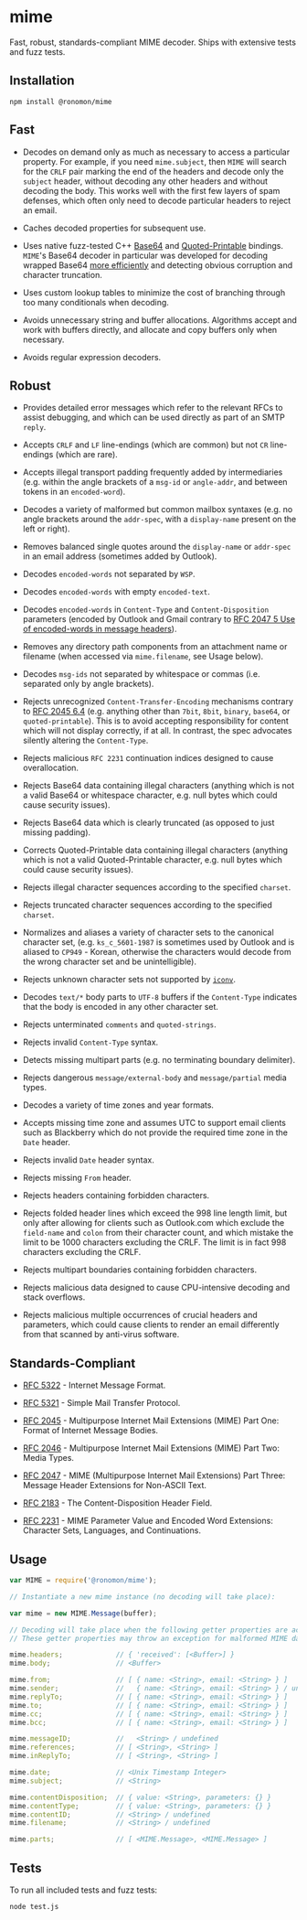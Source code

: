 # mime
Fast, robust, standards-compliant MIME decoder. Ships with extensive tests and
fuzz tests.

## Installation
```
npm install @ronomon/mime
```

## Fast

* Decodes on demand only as much as necessary to access a particular property.
For example, if you need `mime.subject`, then `MIME` will search for the `CRLF`
pair marking the end of the headers and decode only the `subject` header,
without decoding any other headers and without decoding the body. This works
well with the first few layers of spam defenses, which often only need to decode
particular headers to reject an email.

* Caches decoded properties for subsequent use.

* Uses native fuzz-tested C++ [Base64](https://github.com/ronomon/base64) and
[Quoted-Printable](https://github.com/ronomon/quoted-printable) bindings.
`MIME`'s Base64 decoder in particular was developed for decoding wrapped Base64
[more efficiently](https://github.com/ronomon/base64#motivation) and detecting
obvious corruption and character truncation.

* Uses custom lookup tables to minimize the cost of branching through too many
conditionals when decoding.

* Avoids unnecessary string and buffer allocations. Algorithms accept and work
with buffers directly, and allocate and copy buffers only when necessary.

* Avoids regular expression decoders.

## Robust

* Provides detailed error messages which refer to the relevant RFCs to assist
debugging, and which can be used directly as part of an SMTP `reply`.

* Accepts `CRLF` and `LF` line-endings (which are common) but not `CR`
line-endings (which are rare).

* Accepts illegal transport padding frequently added by intermediaries (e.g.
within the angle brackets of a `msg-id` or `angle-addr`, and between tokens in
an `encoded-word`).

* Decodes a variety of malformed but common mailbox syntaxes (e.g. no angle
brackets around the `addr-spec`, with a `display-name` present on the left or
right).

* Removes balanced single quotes around the `display-name` or `addr-spec` in an
email address (sometimes added by Outlook).

* Decodes `encoded-words` not separated by `WSP`.

* Decodes `encoded-words` with empty `encoded-text`.

* Decodes `encoded-words` in `Content-Type` and `Content-Disposition` parameters
(encoded by Outlook and Gmail contrary to [RFC 2047 5 Use of encoded-words in
message headers](https://tools.ietf.org/html/rfc2047#section-5)).

* Removes any directory path components from an attachment name or filename
(when accessed via `mime.filename`, see Usage below).

* Decodes `msg-ids` not separated by whitespace or commas (i.e. separated only
by angle brackets).

* Rejects unrecognized `Content-Transfer-Encoding` mechanisms contrary to
[RFC 2045 6.4](https://tools.ietf.org/html/rfc2045#section-6.4) (e.g. anything
other than `7bit`, `8bit`, `binary`, `base64`, or `quoted-printable`). This is
to avoid accepting responsibility for content which will not display correctly,
if at all. In contrast, the spec advocates silently altering the `Content-Type`.

* Rejects malicious `RFC 2231` continuation indices designed to cause
overallocation.

* Rejects Base64 data containing illegal characters (anything which is not a
valid Base64 or whitespace character, e.g. null bytes which could cause security
issues).

* Rejects Base64 data which is clearly truncated (as opposed to just missing
padding).

* Corrects Quoted-Printable data containing illegal characters (anything which
is not a valid Quoted-Printable character, e.g. null bytes which could cause
security issues).

* Rejects illegal character sequences according to the specified `charset`.

* Rejects truncated character sequences according to the specified `charset`.

* Normalizes and aliases a variety of character sets to the canonical character
set, (e.g. `ks_c_5601-1987` is sometimes used by Outlook and is aliased to
`CP949` - Korean, otherwise the characters would decode from the wrong character
set and be unintelligible).

* Rejects unknown character sets not supported by
[`iconv`](https://github.com/bnoordhuis/node-iconv).

* Decodes `text/*` body parts to `UTF-8` buffers if the `Content-Type` indicates
that the body is encoded in any other character set.

* Rejects unterminated `comments` and `quoted-strings`.

* Rejects invalid `Content-Type` syntax.

* Detects missing multipart parts (e.g. no terminating boundary delimiter).

* Rejects dangerous `message/external-body` and `message/partial` media types.

* Decodes a variety of time zones and year formats.

* Accepts missing time zone and assumes UTC to support email clients such as
Blackberry which do not provide the required time zone in the `Date` header.

* Rejects invalid `Date` header syntax.

* Rejects missing `From` header.

* Rejects headers containing forbidden characters.

* Rejects folded header lines which exceed the 998 line length limit, but only
after allowing for clients such as Outlook.com which exclude the `field-name`
and `colon` from their character count, and which mistake the limit to be 1000
characters excluding the CRLF. The limit is in fact 998 characters excluding the
CRLF.

* Rejects multipart boundaries containing forbidden characters.

* Rejects malicious data designed to cause CPU-intensive decoding and stack
overflows.

* Rejects malicious multiple occurrences of crucial headers and parameters,
which could cause clients to render an email differently from that scanned by
anti-virus software.

## Standards-Compliant

* [RFC 5322](https://tools.ietf.org/html/rfc5322) - Internet Message Format.

* [RFC 5321](https://tools.ietf.org/html/rfc5321) - Simple Mail Transfer
Protocol.

* [RFC 2045](https://tools.ietf.org/html/rfc2045) - Multipurpose Internet Mail
Extensions (MIME) Part One: Format of Internet Message Bodies.

* [RFC 2046](https://tools.ietf.org/html/rfc2046) - Multipurpose Internet Mail
Extensions (MIME) Part Two: Media Types.

* [RFC 2047](https://tools.ietf.org/html/rfc2047) - MIME (Multipurpose Internet
Mail Extensions) Part Three: Message Header Extensions for Non-ASCII Text.

* [RFC 2183](https://tools.ietf.org/html/rfc2183) - The Content-Disposition
Header Field.

* [RFC 2231](https://tools.ietf.org/html/rfc2231) - MIME Parameter Value and
Encoded Word Extensions: Character Sets, Languages, and Continuations.

## Usage

```javascript
var MIME = require('@ronomon/mime');

// Instantiate a new mime instance (no decoding will take place):

var mime = new MIME.Message(buffer);

// Decoding will take place when the following getter properties are accessed.
// These getter properties may throw an exception for malformed MIME data.

mime.headers;             // { 'received': [<Buffer>] }
mime.body;                // <Buffer>

mime.from;                // [ { name: <String>, email: <String> } ]
mime.sender;              //   { name: <String>, email: <String> } / undefined
mime.replyTo;             // [ { name: <String>, email: <String> } ]
mime.to;                  // [ { name: <String>, email: <String> } ]
mime.cc;                  // [ { name: <String>, email: <String> } ]
mime.bcc;                 // [ { name: <String>, email: <String> } ]

mime.messageID;           //   <String> / undefined
mime.references;          // [ <String>, <String> ]
mime.inReplyTo;           // [ <String>, <String> ]

mime.date;                // <Unix Timestamp Integer>
mime.subject;             // <String>

mime.contentDisposition;  // { value: <String>, parameters: {} }
mime.contentType;         // { value: <String>, parameters: {} }
mime.contentID;           // <String> / undefined
mime.filename;            // <String> / undefined

mime.parts;               // [ <MIME.Message>, <MIME.Message> ]
```

## Tests

To run all included tests and fuzz tests:
```
node test.js
```
